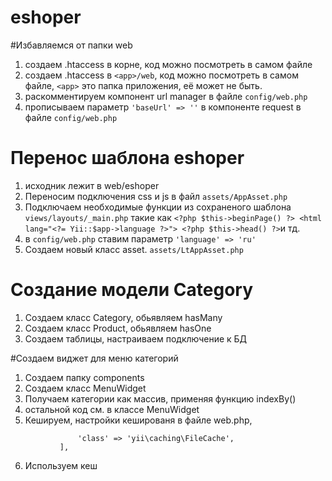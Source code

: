 # eshoper

#Избавляемся от папки web

1) создаем .htaccess  в корне, код можно посмотреть в самом файле
2) создаем .htaccess  в ```<app>/web```, код можно посмотреть в самом файле, ```<app>``` это папка приложения, её может не быть.
2) раскомментируем компонент url manager в файле ```config/web.php```
3) прописываем параметр `````'baseUrl' => ''````` в компоненте request в файле ```config/web.php```

# Перенос шаблона eshoper

1) исходник лежит в web/eshoper
2) Переносим подключения css и js в файл ```assets/AppAsset.php```
3) Подключаем необходимые функции из сохраненого шаблона ```views/layouts/_main.php```
такие как ```<?php $this->beginPage() ?> <html lang="<?= Yii::$app->language ?>"> <?php $this->head() ?>```и тд.
4) в ```config/web.php``` ставим параметр ```'language' => 'ru'```
5) Создаем новый класс asset. ```assets/LtAppAsset.php```

# Создание модели Category
1) Создаем класс Category, обьявляем hasMany
2) Создаем класс Product, обьявляем hasOne
3) Создаем таблицы, настраиваем подключение к БД

#Создаем виджет для меню категорий
1) Создаем папку components
2) Создаем класс MenuWidget
3) Получаем категории как массив, применяя функцию indexBy()
4) остальной код см. в классе MenuWidget
5) Кешируем, настройки кешированя в файле web.php,
```'cache' => [
               'class' => 'yii\caching\FileCache',
           ],
```           
6) Используем кеш